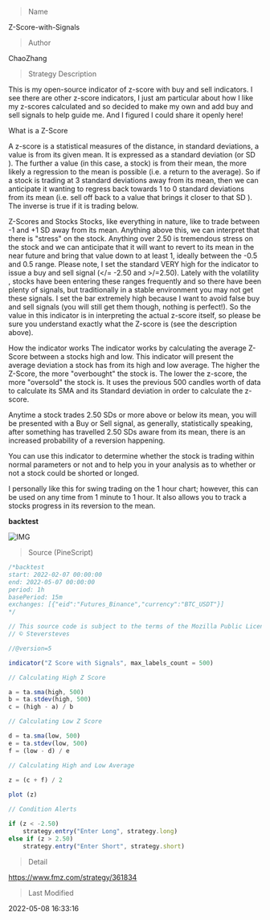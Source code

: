
> Name

Z-Score-with-Signals

> Author

ChaoZhang

> Strategy Description

This is my open-source indicator of z-score with buy and sell indicators.
I see there are other z-score indicators, I just am particular about how I like my z-scores calculated and so decided to make my own and add buy and sell signals to help guide me. And I figured I could share it openly here!

What is a Z-Score

A z-score is a statistical measures of the distance, in standard deviations, a value is from its given mean. It is expressed as a standard deviation (or SD ). The further a value (in this case, a stock) is from their mean, the more likely a regression to the mean is possible (i.e. a return to the average). So if a stock is trading at 3 standard deviations away from its mean, then we can anticipate it wanting to regress back towards 1 to 0 standard deviations from its mean (i.e. sell off back to a value that brings it closer to that SD ).
The inverse is true if it is trading below.

Z-Scores and Stocks
Stocks, like everything in nature, like to trade between -1 and +1 SD away from its mean. Anything above this, we can interpret that there is "stress" on the stock. Anything over 2.50 is tremendous stress on the stock and we can anticipate that it will want to revert to its mean in the near future and bring that value down to at least 1, ideally between the -0.5 and 0.5 range.
Please note, I set the standard VERY high for the indicator to issue a buy and sell signal (</= -2.50 and >/=2.50). Lately with the volatility , stocks have been entering these ranges frequently and so there have been plenty of signals, but traditionally in a stable environment you may not get these signals. I set the bar extremely high because I want to avoid false buy and sell signals (you will still get them though, nothing is perfect!). So the value in this indicator is in interpreting the actual z-score itself, so please be sure you understand exactly what the Z-score is (see the description above).

How the indicator works
The indicator works by calculating the average Z-Score between a stocks high and low. This indicator will present the average deviation a stock has from its high and low average. The higher the Z-Score, the more "overbought" the stock is. The lower the z-score, the more "oversold" the stock is. It uses the previous 500 candles worth of data to calculate its SMA and its Standard deviation in order to calculate the z-score.

Anytime a stock trades 2.50 SDs or more above or below its mean, you will be presented with a Buy or Sell signal, as generally, statistically speaking, after something has travelled 2.50 SDs aware from its mean, there is an increased probability of a reversion happening.

You can use this indicator to determine whether the stock is trading within normal parameters or not and to help you in your analysis as to whether or not a stock could be shorted or longed.

I personally like this for swing trading on the 1 hour chart; however, this can be used on any time from 1 minute to 1 hour. It also allows you to track a stocks progress in its reversion to the mean.

**backtest**

 ![IMG](https://www.fmz.com/upload/asset/198cf288b9754a0b8a1.png) 



> Source (PineScript)

``` javascript
/*backtest
start: 2022-02-07 00:00:00
end: 2022-05-07 00:00:00
period: 1h
basePeriod: 15m
exchanges: [{"eid":"Futures_Binance","currency":"BTC_USDT"}]
*/

// This source code is subject to the terms of the Mozilla Public License 2.0 at https://mozilla.org/MPL/2.0/
// © Steversteves

//@version=5

indicator("Z Score with Signals", max_labels_count = 500)

// Calculating High Z Score

a = ta.sma(high, 500)
b = ta.stdev(high, 500)
c = (high - a) / b 

// Calculating Low Z Score

d = ta.sma(low, 500)
e = ta.stdev(low, 500)
f = (low - d) / e 

// Calculating High and Low Average

z = (c + f) / 2 
 
plot (z)

// Condition Alerts

if (z < -2.50)
    strategy.entry("Enter Long", strategy.long)
else if (z > 2.50)
    strategy.entry("Enter Short", strategy.short)
```

> Detail

https://www.fmz.com/strategy/361834

> Last Modified

2022-05-08 16:33:16
